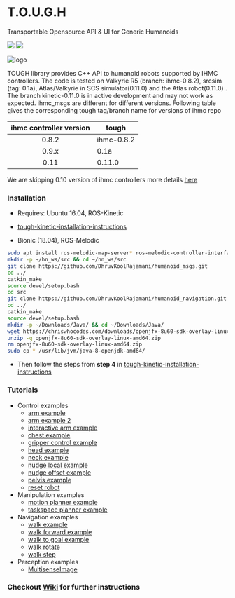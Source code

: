 # T.O.U.G.H
Transportable Opensource API & UI for Generic Humanoids
<p align="left"> 
 <a href="https://github.com/WPI-Humanoid-Robotics-Lab/tough/blob/kinetic-0.11.0/LICENSE" alt="Contributors">
        <img src="https://img.shields.io/apm/l/vim-mode.svg?style=popout" /></a>
 <a href="https://github.com/WPI-Humanoid-Robotics-Lab/tough/issues" alt="Contributors">
        <img src="https://img.shields.io/github/issues/WPI-Humanoid-Robotics-Lab/tough.svg" /></a>
</p>


![logo](./docs/logo.png)


TOUGH library provides C++ API to humanoid robots supported by IHMC controllers. The code is tested on Valkyrie R5 (branch: ihmc-0.8.2), srcsim (tag: 0.1a), Atlas/Valkyrie in SCS simulator(0.11.0) and the Atlas robot(0.11.0) . The branch kinetic-0.11.0 is in active development and may not work as expected. ihmc_msgs are different for different versions. Following table gives the corresponding tough tag/branch name for versions of ihmc repo


| ihmc controller version | tough             |
|:-----------------------:| ------------------|
| 0.8.2                   | ihmc-0.8.2        | 
| 0.9.x                   | 0.1a              | 
| 0.11                    | 0.11.0            |  

We are skipping 0.10 version of ihmc controllers more details [here](https://github.com/ihmcrobotics/ihmc-open-robotics-software/issues/133)

### Installation
 - Requires: Ubuntu 16.04, ROS-Kinetic
 - [tough-kinetic-installation-instructions](https://github.com/WPI-Humanoid-Robotics-Lab/tough/wiki/Tough-0.11-Installation-using-vcstool)

 - Bionic (18.04), ROS-Melodic
 ```bash
 sudo apt install ros-melodic-map-server* ros-melodic-controller-interface ros-melodic-effort-controllers  ros-melodic-multisense-* ros-melodic-robot-self-filter ros-melodic-trac-ik-* ros-melodic-moveit-* ros-melodic-moveit-ros-* ros-melodic-laser-assembler ros-melodic-fiducials ros-melodic-octomap* qt4-default qt4-qtconfig libqt4-dev qt4-qmake openjdk-8-jdk openjfx xsltproc
 mkdir -p ~/hn_ws/src && cd ~/hn_ws/src
 git clone https://github.com/DhruvKoolRajamani/humanoid_msgs.git
 cd ../
 catkin_make
 source devel/setup.bash
 cd src
 git clone https://github.com/DhruvKoolRajamani/humanoid_navigation.git
 cd ../
 catkin_make
 source devel/setup.bash
 mkdir -p ~/Downloads/Java/ && cd ~/Downloads/Java/
 wget https://chriswhocodes.com/downloads/openjfx-8u60-sdk-overlay-linux-amd64.zip
 unzip -q openjfx-8u60-sdk-overlay-linux-amd64.zip
 rm openjfx-8u60-sdk-overlay-linux-amd64.zip
 sudo cp * /usr/lib/jvm/java-8-openjdk-amd64/
 ```
 - Then follow the steps from **step 4** in [tough-kinetic-installation-instructions](https://github.com/WPI-Humanoid-Robotics-Lab/tough/wiki/Tough-0.11-Installation-using-vcstool)

### Tutorials
- Control examples
  - [arm example](https://github.com/WPI-Humanoid-Robotics-Lab/tough/blob/kinetic-0.11.0/tough_examples/src/control_examples/arm_control_example.cpp)
  - [arm example 2](https://github.com/WPI-Humanoid-Robotics-Lab/tough/blob/kinetic-0.11.0/tough_examples/src/control_examples/arm_control_example2.cpp)
  - [interactive arm example](https://github.com/WPI-Humanoid-Robotics-Lab/tough/blob/kinetic-0.11.0/tough_examples/src/control_examples/arm_interactive_example.cpp)
  - [chest example](https://github.com/WPI-Humanoid-Robotics-Lab/tough/blob/kinetic-0.11.0/tough_examples/src/control_examples/chest_control_example.cpp)
  - [gripper control example](https://github.com/WPI-Humanoid-Robotics-Lab/tough/wiki/GripperController-example)
  - [head example](https://github.com/WPI-Humanoid-Robotics-Lab/tough/blob/kinetic-0.11.0/tough_examples/src/control_examples/head_control_example.cpp)
  - [neck example](https://github.com/WPI-Humanoid-Robotics-Lab/tough/blob/kinetic-0.11.0/tough_examples/src/control_examples/neck_control_example.cpp)
  - [nudge local example](https://github.com/WPI-Humanoid-Robotics-Lab/tough/blob/kinetic-0.11.0/tough_examples/src/control_examples/nudge_local_example.cpp)
  - [nudge offset example](https://github.com/WPI-Humanoid-Robotics-Lab/tough/blob/kinetic-0.11.0/tough_examples/src/control_examples/nudge_offset_example.cpp)
  - [pelvis example](https://github.com/WPI-Humanoid-Robotics-Lab/tough/blob/kinetic-0.11.0/tough_examples/src/control_examples/pelvis_control_example.cpp)
  - [reset robot](https://github.com/WPI-Humanoid-Robotics-Lab/tough/blob/kinetic-0.11.0/tough_examples/src/control_examples/reset_robot.cpp)
- Manipulation examples
  - [motion planner example](https://github.com/WPI-Humanoid-Robotics-Lab/tough/blob/kinetic-0.11.0/tough_examples/src/manipulation_examples/motion_planner_example.cpp)
  - [taskspace planner example](https://github.com/WPI-Humanoid-Robotics-Lab/tough/blob/kinetic-0.11.0/tough_examples/src/manipulation_examples/taskspace_planner_example.cpp)
- Navigation examples
  - [walk example](https://github.com/WPI-Humanoid-Robotics-Lab/tough/blob/kinetic-0.11.0/tough_examples/src/navigation_examples/walk_example.cpp)
  - [walk forward example](https://github.com/WPI-Humanoid-Robotics-Lab/tough/blob/kinetic-0.11.0/tough_examples/src/navigation_examples/walk_forward_example.cpp)
  - [walk to goal example](https://github.com/WPI-Humanoid-Robotics-Lab/tough/blob/kinetic-0.11.0/tough_examples/src/navigation_examples/walk_goal_example.cpp)
  - [walk rotate](https://github.com/WPI-Humanoid-Robotics-Lab/tough/blob/kinetic-0.11.0/tough_examples/src/navigation_examples/walk_rotate_example.cpp)
  - [walk step](https://github.com/WPI-Humanoid-Robotics-Lab/tough/blob/kinetic-0.11.0/tough_examples/src/navigation_examples/walk_steps_example.cpp)
- Perception examples
  - [MultisenseImage](https://github.com/WPI-Humanoid-Robotics-Lab/tough/wiki/MultisenseImage-example)

### Checkout [Wiki](https://github.com/WPI-Humanoid-Robotics-Lab/tough/wiki) for further instructions
